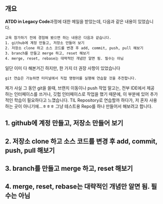 ## 개요

**ATDD in Legacy Code**과정에 대한 메일을 받았는데, 다음과 같은 내용이 있었습니다.

```text
교육 참가하기 전에 경험해 봤으면 하는 내용은 다음과 같습니다.
1. github에 계정 만들고, 저장소 만들어 보기
2. 저장소 clone 하고 소스 코드를 변경 후 add, commit, push, pull 해보기
3. branch를 만들고 merge 하고, reset 해보기
4. merge, reset, rebase는 대략적인 개념만 알면 됨. 필수는 아님
```

일단 이미 다 해본거긴 하지만, 한 가지 더 권장 사항이 있었습니다

```
git 연습은 가능하면 터미널에서 직접 명령어를 실행해 연습할 것을 추천합니다.
```

제가 사실 그 동안 git을 쓸때, 브랜치 이동이나 push 작업 말고는, 전부 IDE에서 제공하는 인터페이스를 쓰거나, 깃헙 인터페이스로 작업을 했기 때문에, 이 부분에 있어 추가적인 학습이 필요하다고 느꼈습니다.
TIL Repository로 연습할까 하다가, 저 혼자 사용하는 곳이 아니기에...ㅎㅎㅎ 그냥 테스트용 Repo를 하나 만들어서 해보려고 합니다.

## 1. github에 계정 만들고, 저장소 만들어 보기

## 2. 저장소 clone 하고 소스 코드를 변경 후 add, commit, push, pull 해보기

## 3. branch를 만들고 merge 하고, reset 해보기

## 4. merge, reset, rebase는 대략적인 개념만 알면 됨. 필수는 아님
